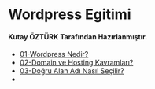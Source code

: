 # Wordpress Egitimi
#### Kutay ÖZTÜRK Tarafından Hazırlanmıştır.
- [01-Wordpress Nedir?](https://github.com/kutayozturk/wordpress-egitimi/blob/main/01-Wordpress%20Nedir.md)
- [02-Domain ve Hosting Kavramları?](https://github.com/kutayozturk/wordpress-egitimi/blob/main/02-Domain%20ve%20Hosting%20Kavramlar%C4%B1.md)
- [03-Doğru Alan Adı Nasıl Seçilir?](https://github.com/kutayozturk/wordpress-egitimi/blob/main/03-Do%C4%9Fru%20Alan%20Ad%C4%B1%20Nas%C4%B1l%20Se%C3%A7ilir.md)
- 
